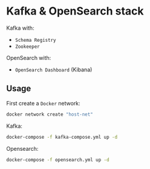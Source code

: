 # Kafka & OpenSearch stack

Kafka with:
- `Schema Registry`
- `Zookeeper`

OpenSearch with:
- `OpenSearch Dashboard` (Kibana)

## Usage

First create a `Docker` network:
```bash
docker network create "host-net"
```

Kafka:
```bash
docker-compose -f kafka-compose.yml up -d
```

Opensearch:
```bash
docker-compose -f opensearch.yml up -d
```